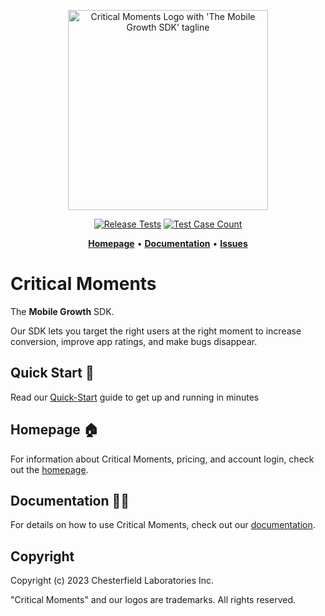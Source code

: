 
<p align="center">
  <a href="https://criticalmoments.io">
    <img width="320" alt="Critical Moments Logo with 'The Mobile Growth SDK' tagline" src="https://github.com/CriticalMoments/CriticalMoments/assets/848343/9f985505-264b-4b61-af7c-e79f15d01d54">
  </a>
</p>

<p align="center">
  <a href="https://github.com/CriticalMoments/CriticalMoments/actions/workflows/test_release.yml" target="_blank"><img src="https://github.com/CriticalMoments/CriticalMoments/actions/workflows/test_release.yml/badge.svg" alt="Release Tests"></a>
  <a href="https://github.com/CriticalMoments/CriticalMoments/blob/main/test_count.sh"><img src="https://img.shields.io/badge/Test_Case_Count-2533-brightgreen?logo=github&labelColor=32383f&logoColor=969da4" alt="Test Case Count" /></a>
</p>

<p align="center">
  <a href="https://criticalmoments.io"><strong>Homepage</strong></a> •
  <a href="https://docs.criticalmoments.io"><strong>Documentation</strong></a> • 
  <a href="https://github.com/CriticalMoments/CriticalMoments/issues"><strong>Issues</strong></a>
</p>

# Critical Moments

The <strong>Mobile Growth</strong> SDK. 

Our SDK lets you target the right users at the right moment to increase conversion, improve app ratings, and make bugs disappear.

## Quick Start 🚀

Read our [Quick-Start](https://docs.criticalmoments.io/quick-start) guide to get up and running in minutes

## Homepage 🏠

For information about Critical Moments, pricing, and account login, check out the [homepage](https://criticalmoments.io).

## Documentation 👩‍💻

For details on how to use Critical Moments, check out our [documentation](https://docs.criticalmoments.io).

## Copyright

Copyright (c) 2023 Chesterfield Laboratories Inc.

"Critical Moments" and our logos are trademarks. All rights reserved.

